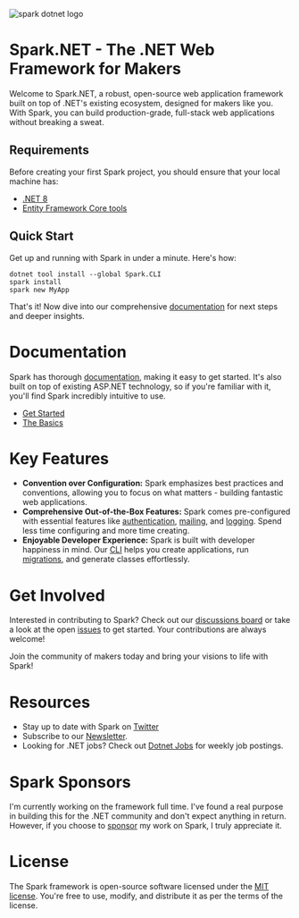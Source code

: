 ![spark dotnet logo](https://github.com/spark-dotnet/framework/assets/66449990/e8accdfe-7504-4999-b013-c7aa98031f2a)

# Spark.NET - The .NET Web Framework for Makers

Welcome to Spark.NET, a robust, open-source web application framework built on top of .NET's existing ecosystem, designed for makers like you. With Spark, you can build production-grade, full-stack web applications without breaking a sweat.

## Requirements
Before creating your first Spark project, you should ensure that your local machine has:
- [.NET 8](https://dotnet.microsoft.com/download)
- [Entity Framework Core tools](https://learn.microsoft.com/en-us/ef/core/cli/)

## Quick Start
Get up and running with Spark in under a minute. Here's how:

```
dotnet tool install --global Spark.CLI
spark install
spark new MyApp
```
That's it! Now dive into our comprehensive [documentation](https://spark-framework.net/docs/introduction/) for next steps and deeper insights.

# Documentation

Spark has thorough [documentation](https://spark-framework.net/docs/introduction/), making it easy to get started. It's also built on top of existing ASP.NET technology, so if you're familiar with it, you'll find Spark incredibly intuitive to use.
- [Get Started](https://spark-framework.net/docs/introduction/)
- [The Basics](https://spark-framework.net/docs/configuration/)

# Key Features

- **Convention over Configuration:** Spark emphasizes best practices and conventions, allowing you to focus on what matters - building fantastic web applications.
- **Comprehensive Out-of-the-Box Features:** Spark comes pre-configured with essential features like [authentication](https://spark-framework.net/docs/authentication/), [mailing](https://spark-framework.net/docs/mail/), and [logging](https://spark-framework.net/docs/logging/). Spend less time configuring and more time creating.
- **Enjoyable Developer Experience:** Spark is built with developer happiness in mind. Our [CLI](https://spark-framework.net/docs/spark-cli/) helps you create applications, run [migrations](https://spark-framework.net/docs/models-and-migrations/), and generate classes effortlessly.

# Get Involved

Interested in contributing to Spark? Check out our [discussions board](https://github.com/spark-dotnet/framework/discussions) or take a look at the open [issues](https://github.com/spark-dotnet/framework/issues) to get started. Your contributions are always welcome!

Join the community of makers today and bring your visions to life with Spark!

# Resources
- Stay up to date with Spark on [Twitter](https://twitter.com/wes_walke) 
- Subscribe to our [Newsletter](spark-framework.net/newsletter/).
- Looking for .NET jobs? Check out [Dotnet Jobs](https://dotnet-jobs.com/) for weekly job postings.

# Spark Sponsors
I'm currently working on the framework full time. I've found a real purpose in building this for the .NET community and don't expect anything in return. However, if you choose to [sponsor](https://github.com/sponsors/westonwalker#sponsors) my work on Spark, I truly appreciate it.

# License

The Spark framework is open-source software licensed under the [MIT license](https://en.wikipedia.org/wiki/MIT_License). You're free to use, modify, and distribute it as per the terms of the license.

